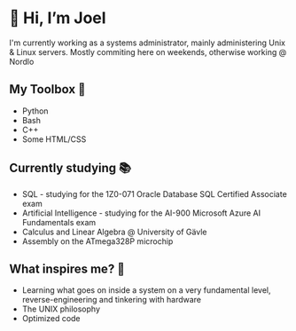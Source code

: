 # 👋 Hi, I’m Joel 
I'm currently working as a systems administrator, mainly administering Unix & Linux servers.
Mostly commiting here on weekends, otherwise working @ Nordlo

## My Toolbox 🧰
- Python
- Bash
- C++
- Some HTML/CSS 

## Currently studying 📚
- SQL - studying for the 1Z0-071 Oracle Database SQL Certified Associate exam
- Artificial Intelligence - studying for the AI-900 Microsoft Azure AI Fundamentals exam
- Calculus and Linear Algebra @ University of Gävle
- Assembly on the ATmega328P microchip


## What inspires me? 🦕
- Learning what goes on inside a system on a very fundamental level, reverse-engineering and tinkering with hardware
- The UNIX philosophy 
- Optimized code


<!---
JoelAlftberg/JoelAlftberg is a ✨ special ✨ repository because its `README.md` (this file) appears on your GitHub profile.
You can click the Preview link to take a look at your changes.
--->
